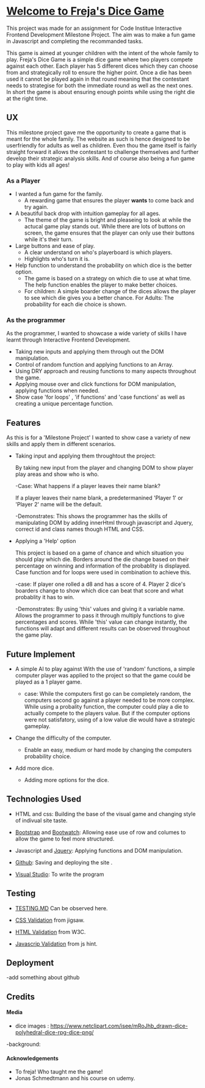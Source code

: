 # [Welcome to Freja's Dice Game](https://brendanoshea84.github.io/frejas_dice_game/) #

This project was made for an assignment for Code Institue Interactive Frontend Development Milestone Project.
The aim was to make a fun game in Javascript and completing the recommanded tasks.

This game is aimed at younger children with the intent of the whole family to play. Freja's Dice Game is a simple dice game where two players compete against each other. Each player has 5 different dices which they can choose from and strategically roll to ensure the higher point.  Once a die has been used it cannot be played again in that round meaning that the contestant needs to strategise for both the immediate round as well as the next ones. In short the game is about ensuring enough points while using the right die at the right time.




## UX ##
This milestone project gave me the opportunity to create a game that is meant for the whole family. The website as such is hence designed to be userfriendly for adults as well as children. Even thou the game itself is fairly straight forward it allows the contestant to challenge themselves and further develop their strategic analysis skills. And of course also being a fun game to play with kids all ages!

### As a Player ### 

* I wanted a fun game for the family.
    * A rewarding game that ensures the player **wants** to come back and try again.
* A beautiful back drop with intuition gameplay for all ages.
    * The theme of the game is bright and pleaseing to look at while the actucal game play stands out. While there are lots of buttons on screen, the game ensures that the player can only use their buttons while it's their turn. 
* Large buttons and ease of play.
    * A clear understand on who's playerboard is which players. 
    * Highlights who's turn it is.
* Help function to understand the probability on which dice is the better option.
    * The game is based on a strategy on which die to use at what time. The help function enables the player to make better choices.
    * For children: A simple boarder change of the dices allows the player to see which die gives you a better chance.
    For Adults: The probability for each die choice is shown.
    

### As the programmer ### 
As the programmer, I wanted to showcase a wide variety of skills I have learnt through Interactive Frontend Development.

* Taking new inputs and applying them through out the DOM manipulation.
* Control of random function and applying functions to an Array.
* Using DRY approach and reusing functions to many aspects throughout the game.
* Applying mouse over and click functions for DOM manipulation, applying functions when needed.
* Show case 'for loops' , 'if functions' and 'case functions' as well as creating a unique percentage function.


## Features ##
As this is for a 'Milestone Project' I wanted to show case a variety of new skills and apply them in different scenarios.

- Taking input and applying them throughtout the project:

    By taking new input from the player and changing DOM to show player play areas and show who is who.
    
    -Case: What happens if a player leaves their name blank?

    If a player leaves their name blank, a predetermanined 'Player 1' or 'Player 2' name will be the default. 

    -Demonstrates: This shows the programmer has the skills of manipulating DOM by adding innerHtml through javascript and Jquery, correct id and class names though HTML and CSS.  

- Applying a 'Help' option

    This project is based on a game of chance and which situation you should play which die. 
    Borders around the die change based on their percentage on winning and information of the probablity is displayed.
    Case function and for loops were used in combination to achieve this.
    
    -case: If player one rolled a d8 and has a score of 4. Player 2 dice's boarders change to show which dice can beat that score and what probablity it has to win.

    -Demonstrates: By using 'this' values and giving it a variable name. Allows the programmer to pass it through multiply functions to give percentages and scores. While 'this' value can change instantly, the functions will adapt and different results can be observed throughout the game play.




## Future Implement ##
- A simple AI to play against
    With the use of 'random' functions, a simple computer player was applied to the project so that the game could be played as a 1 player game.
    
    - case: While the computers first go can be completely random, the computers second go against a player needed to be more complex. While using a probality function, the computer could play a die to actually compete to the players value. But if the computer options were not satisfatory, using of a low value die would have a strategic gameplay.

- Change the difficulty of the computer.
    - Enable an easy, medium or hard mode by changing the computers probability choice.

- Add more dice.
    - Adding more options for the dice.
   
## Technologies Used ##    
- HTML and css: Building the base of the visual game and changing style of indivual site taste.

- [Bootstrap](https://getbootstrap.com/) and [Bootwatch](https://bootswatch.com/): Allowing ease use of row and columes to allow the game to feel more structured.

- Javascript and [Jquery](https://jquery.com/): Applying functions and DOM manipulation.

- [Github](https://github.com/): Saving and deploying the site .

- [Visual Studio](https://visualstudio.microsoft.com/): To write the program

## Testing ## 
 - [TESTING.MD](https://github.com/brendanoshea84/frejas_dice_game/blob/master/testing/TESTING.md) Can be observed here.

 - [CSS Validation](https://jigsaw.w3.org/css-validator/) from jigsaw.

 - [HTML Validation](https://validator.w3.org/) from W3C.

 - [Javascrip Validation](https://jshint.com/) from js hint.

## Deployment ##
-add something about github

## Credits ## 
#### Media ####

- dice images : https://www.netclipart.com/isee/mRoJhb_drawn-dice-polyhedral-dice-rpg-dice-png/

-background:

#### Acknowledgements ####
- To freja! Who taught me the game!
- Jonas Schmedtmann and his course on udemy.

